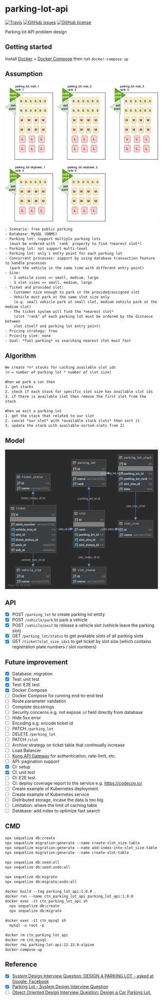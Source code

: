 # parking-lot-api

[![Travis](https://img.shields.io/travis/jojoee/parking-lot-api.svg)](https://travis-ci.org/jojoee/parking-lot-api)
[![GitHub issues](https://img.shields.io/github/issues/jojoee/parking-lot-api)](https://github.com/jojoee/parking-lot-api/issues)
[![GitHub license](https://img.shields.io/github/license/jojoee/parking-lot-api)](https://github.com/jojoee/parking-lot-api/blob/master/LICENSE)

Parking lot API problem design

## Getting started
Install [Docker](https://github.com/docker) + [Docker Compose](https://github.com/docker/compose) then run `docker-compose up`

## Assumption

![Scenario](./asset/parking-lot-scenario.png)

```
- Scenario: free public parking
- Database: MySQL (DBMS)
- Parking lot: support multiple parking lots
  (must be ordered with `rank` property to find *nearest slot*)
- Parking lot: not support multi-level
- Parking lot: only 1 entry point for each parking lot
- Concurrent processes: support by using database transaction feature to handle processes
  (park the vehicle in the same time with different entry point)
- Size:
  - 3 vehicle sizes => small, medium, large
  - 3 slot sizes => small, medium, large
- Ticket and provided slot:
  - Customer nice enough to park in the provided/assigned slot
  - Vehicle must park at the same slot size only
    (e.g. small vehicle park at small slot, medium vehicle park at the medium slot)
  - The ticket system will find the *nearest slot*
    (slot "rank" of each parking lot must be ordered by the distance between
    slot itself and parking lot entry point)
- Pricing strategy: free
- Priority slot: none
- Goal: *fast parking* so searching nearest slot must fast
```

## Algorithm

```
We create *n* stacks for caching available slot ids
(n = number of parking lot * number of slot size)

When we park a car then
1. get stacks
2. check if each stack for specific slot size has available slot ids 
3. if there is available slot then remove the first slot from the stack

When we exit a parking lot
1. get the stack that related to our slot
2. concat *our slot* with *available stack slots* then sort it
3. update the stack with available-sorted-slots from 2)
```

## Model

![ERD](./asset/parking-lot-ERD-orthogonal-layout.png)

## API
- [x] POST `/parking_lot` to create parking lot entity
- [x] POST `/vehicle/park` to park a vehicle
- [x] POST `/vehicle/exit` to release a vehicle slot (vehicle leave the parking slot)
- [x] GET `/parking_lot/status` to get available slots of all parking slots
- [x] GET `/ticket?slot_size_id=1` to get ticket by slot size (which contains registration plate numbers / slot numbers)

## Future improvement
- [x] Database: migration
- [x] Test: unit test
- [x] Test: E2E test
- [x] Docker Compose
- [ ] Docker Compose for running end-to-end test
- [ ] Route parameter validation
- [ ] Complete docstrings
- [ ] Security concerns e.g. not expose `id` field directly from database
- [ ] Hide 5xx error
- [ ] Encoding e.g. encode ticket id
- [ ] PATCH `/parking_lot`
- [ ] DELETE `/parking_lot`
- [ ] PATCH `/slot`
- [ ] Archive strategy on ticket table that continually increase
- [ ] Load Balancer
- [ ] [Kong API Gateway](https://github.com/Kong/kong#why-kong) for authentication, rate-limit, etc.
- [ ] API: pagination support
- [x] CI: setup
- [x] CI: unit test
- [ ] CI: E2E test
- [ ] CI: deploy coverage report to the service e.g. https://codecov.io/
- [ ] Create example of Kubernetes deployment
- [ ] Create example of Kubernetes service 
- [ ] Distributed storage, incase the data is too big
- [ ] Limitation: where the limit of caching table
- [ ] Database: add index to optimize fast search

## CMD

```
npx sequelize db:create
npx sequelize migration:generate --name create-slot_size-table
npx sequelize migration:generate --name add-index-into-slot_size-table
npx sequelize migration:generate --name create-slot-table

npx sequelize db:seed:all
npx sequelize db:seed:undo:all

npx sequelize db:migrate
npx sequelize db:migrate:undo:all

docker build --tag parking_lot_api:1.0.0 .
docker run --name ctn_parking_lot_api parking_lot_api:1.0.0
docker exec -it ctn_parking_lot_api sh
  npx sequelize db:create
  npx sequelize db:migrate

docker exec -it ctn_mysql sh
  mysql -u root -p

docker rm ctn_parking_lot_api
docker rm ctn_mysql
docker rmi parking-lot-api:12.15.0-alpine
docker-compose up
```

## Reference
- [x] [System Design Interview Question: DESIGN A PARKING LOT - asked at Google, Facebook](https://www.youtube.com/watch?v=DSGsa0pu8-k)
- [x] [Parking Lot - System Design Interview Question](https://www.youtube.com/watch?v=eV5Xh6jNfmU)
- [ ] [Object Oriented Design Interview Question: Design a Car Parking Lot.](https://www.youtube.com/watch?v=2vtT6TBnOAM)
